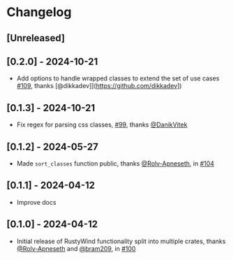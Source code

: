 # Changelog

## [Unreleased]

## [0.2.0] - 2024-10-21

- Add options to handle wrapped classes to extend the set of use cases [#109](https://github.com/avencera/rustywind/pull/109), thanks [@dikkadev]](https://github.com/dikkadev])

## [0.1.3] - 2024-10-21

- Fix regex for parsing css classes, [#99](https://github.com/avencera/rustywind/pull/99), thanks [@DanikVitek](https://github.com/DanikVitek)

## [0.1.2] - 2024-05-27

- Made `sort_classes` function public, thanks [@Rolv-Apneseth](https://github.com/Rolv-Apneseth), in [#104](https://github.com/avencera/rustywind/pull/104)

## [0.1.1] - 2024-04-12

- Improve docs

## [0.1.0] - 2024-04-12

- Initial release of RustyWind functionality split into multiple crates, thanks [@Rolv-Apneseth](https://github.com/Rolv-Apneseth) and [@bram209](https://github.com/bram209), in [#100](https://github.com/avencera/rustywind/pull/100)
